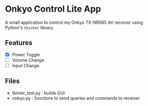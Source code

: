# Onkyo Control Lite App

A small application to control my Onkyo TX-NR585 AV receiver using Python's `tkinter` library. 

## Features
- [x] Power Toggle
- [ ] Volume Change
- [ ] Input Change

## Files
- tkinter_test.py : builds GUI
- onkyo.py : functions to send queries and commands to receiver
